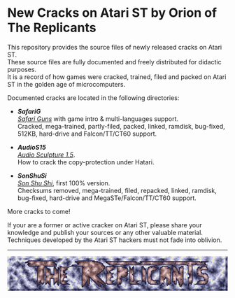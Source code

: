 # New Cracks on Atari ST by Orion of The Replicants

This repository provides the source files of newly released cracks on Atari ST.   
These source files are fully documented and freely distributed for didactic purposes.  
It is a record of how games were cracked, trained, filed and packed on Atari ST in
the golden age of microcomputers.  

Documented cracks are located in the following directories:

- ***SafariG***  
  *[Safari Guns](http://www.atarimania.com/game-atari-st-safari-guns_24849.html)*
  with game intro & multi-languages support.  
  Cracked, mega-trained, partly-filed, packed, linked, ramdisk,
  bug-fixed, 512KB, hard-drive and Falcon/TT/CT60 support.

- ***AudioS15***  
  *[Audio Sculpture 1.5](http://www.atarimania.com/utility-atari-st-audio-sculpture_25173.html)*.  
  How to crack the copy-protection under Hatari.

- ***SonShuSi***  
  *[Son Shu Shi](http://www.atarimania.com/game-atari-st-son-shu-si_24613.html)*,
  first 100% version.  
  Checksums removed, mega-trained, filed, repacked, linked, ramdisk,
  bug-fixed, hard-drive and MegaSTe/Falcon/TT/CT60 support.

More cracks to come!

If your are a former or active cracker on Atari ST, please share your knowledge
and publish your sources or any other valuable material.  
Techniques developed by the Atari ST hackers must not fade into oblivion.

---

![Reps Logo](reps.png)
